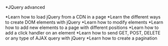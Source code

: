 *JQuery advanced

*Learn how to load jQuery from a CDN in a page
*Learn the different ways to create DOM elements with jQuery
*Learn how to modify elements
*Learn how to add new elements to a page with different positions
*Learn how to add a click handler on an element
*Learn how to send GET, POST, DELETE or any type of AJAX query with jQuery
*Learn how to create a pagination
